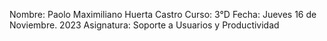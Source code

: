 Nombre: Paolo Maximiliano Huerta Castro
Curso: 3°D
Fecha: Jueves 16 de Noviembre. 2023
Asignatura: Soporte a Usuarios y Productividad